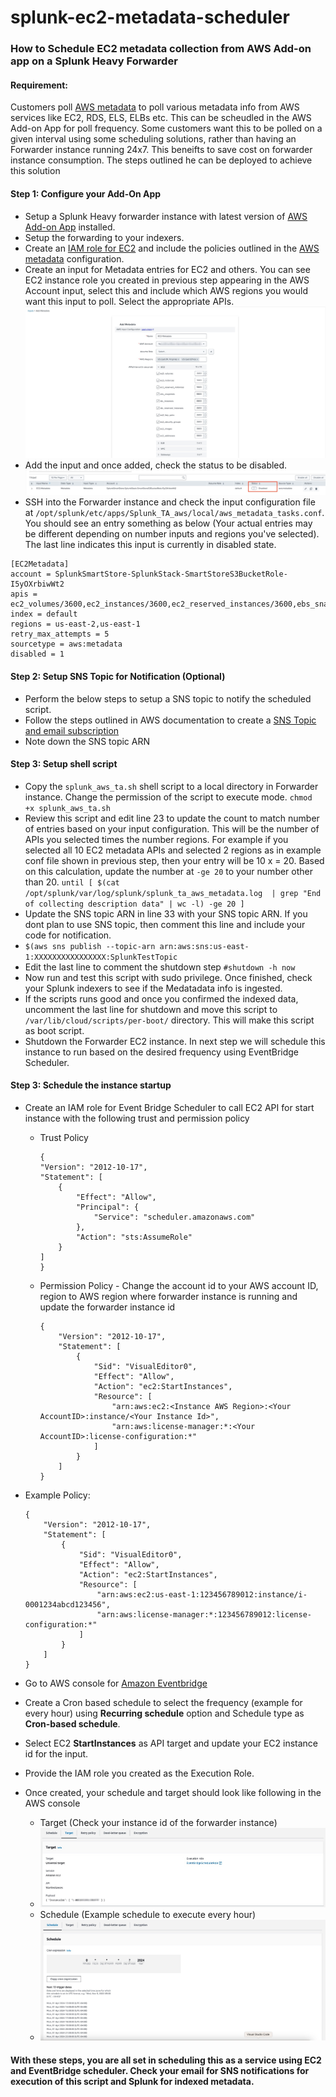 # splunk-ec2-metadata-scheduler
### How to Schedule EC2 metadata collection from AWS Add-on app on a Splunk Heavy Forwarder 
#### Requirement: 
Customers poll [AWS metadata](https://docs.splunk.com/Documentation/AddOns/released/AWS/Metadata) to poll various metadata info from AWS services like EC2, RDS, ELS, ELBs etc. This can be scheudled in the AWS Add-on App for poll frequency. Some customers want this to be polled on a given interval using some scheduling solutions, rather than having an Forwarder instance running 24x7. This beneifts to save cost on forwarder instance consumption. The steps outlined he can be deployed to achieve this solution

#### Step 1: Configure your Add-On App
- Setup a Splunk Heavy forwarder instance with latest version of [AWS Add-on App](https://splunkbase.splunk.com/app/1876) installed. 
- Setup the forwarding to your indexers.
- Create an [IAM role for EC2](https://docs.aws.amazon.com/AWSEC2/latest/UserGuide/iam-roles-for-amazon-ec2.html) and include the policies outlined in the [AWS metadata](https://docs.splunk.com/Documentation/AddOns/released/AWS/Metadata) configuration.
- Create an input for Metadata entries for EC2 and others. You can see EC2 instance role you created in previous step appearing in the AWS Account input, select this and include which AWS regions you would want this input to poll. Select the appropriate APIs.
  ![metadata_input](images/metadata_input.jpg)
- Add the input and once added, check the status to be disabled.
  ![metadata_disabled](images/metadata_disabled.jpg)
- SSH into the Forwarder instance and check the input configuration file at `/opt/splunk/etc/apps/Splunk_TA_aws/local/aws_metadata_tasks.conf`. You should see an entry something as below (Your actual entries may be different depending on number inputs and regions you've selected). The last line indicates this input is currently in disabled state.
```
[EC2Metadata]
account = SplunkSmartStore-SplunkStack-SmartStoreS3BucketRole-I5yOXrbiwWt2
apis = ec2_volumes/3600,ec2_instances/3600,ec2_reserved_instances/3600,ebs_snapshots/3600,rds_instances/3600,rds_reserved_instances/3600,ec2_key_pairs/3600,ec2_security_groups/3600,ec2_images/3600,ec2_addresses/3600
index = default
regions = us-east-2,us-east-1
retry_max_attempts = 5
sourcetype = aws:metadata
disabled = 1
```
#### Step 2: Setup SNS Topic for Notification (Optional)
- Perform the below steps to setup a SNS topic to notify the scheduled script. 
- Follow the steps outlined in AWS documentation to create a [SNS Topic and email subscription](https://docs.aws.amazon.com/sns/latest/dg/sns-getting-started.html)
- Note down the SNS topic ARN

#### Step 3: Setup shell script
- Copy the `splunk_aws_ta.sh` shell script to a local directory in Forwarder instance. Change the permission of the script to execute mode.
  `chmod +x splunk_aws_ta.sh`
- Review this script and edit line 23 to update the count to match number of entries based on your input configuration. This will be the number of APIs you selected times the number regions. For example if you selected all 10 EC2 metadata APIs and selected 2 regions as in example conf file shown in previous step, then your entry will be 10 x = 20. Based on this calculation, update the number at `-ge 20` to your number other than 20.
  `until [ $(cat /opt/splunk/var/log/splunk/splunk_ta_aws_metadata.log  | grep "End of collecting description data" | wc -l) -ge 20 ]`
- Update the SNS topic ARN in line 33 with your SNS topic ARN. If you dont plan to use SNS topic, then comment this line and include your code for notification.
- `$(aws sns publish --topic-arn arn:aws:sns:us-east-1:XXXXXXXXXXXXXXXX:SplunkTestTopic`
- Edit the last line to comment the shutdown step
  `#shutdown -h now`
- Now run and test this script with sudo privilege. Once finished, check your Splunk indexers to see if the Medatadata info is ingested.
- If the scripts runs good and once you confirmed the indexed data, uncomment the last line for shutdown and move this script to `/var/lib/cloud/scripts/per-boot/` directory. This will make this script as boot script.
- Shutdown the Forwarder EC2 instance. In next step we will schedule this instance to run based on the desired frequency using EventBridge Scheduler.

#### Step 3: Schedule the instance startup
- Create an IAM role for Event Bridge Scheduler to call EC2 API for start instance with the following trust and permission policy
  - Trust Policy
    ```
    {
    "Version": "2012-10-17",
    "Statement": [
        {
            "Effect": "Allow",
            "Principal": {
                "Service": "scheduler.amazonaws.com"
            },
            "Action": "sts:AssumeRole"
        }
    ]
    }
    ```
  - Permission Policy - Change the account id to your AWS account ID, region to AWS region where forwarder instance is running and update the forwarder instance id 
    ```
    {
        "Version": "2012-10-17",
        "Statement": [
            {
                "Sid": "VisualEditor0",
                "Effect": "Allow",
                "Action": "ec2:StartInstances",
                "Resource": [
                    "arn:aws:ec2:<Instance AWS Region>:<Your AccountID>:instance/<Your Instance Id>",
                    "arn:aws:license-manager:*:<Your AccountID>:license-configuration:*"
                ]
            }
        ]
    }
    ```
 - Example Policy:
    ```
    {
        "Version": "2012-10-17",
        "Statement": [
            {
                "Sid": "VisualEditor0",
                "Effect": "Allow",
                "Action": "ec2:StartInstances",
                "Resource": [
                    "arn:aws:ec2:us-east-1:123456789012:instance/i-0001234abcd123456",
                    "arn:aws:license-manager:*:123456789012:license-configuration:*"
                ]
            }
        ]
    }
    ```
  
- Go to AWS console for [Amazon Eventbridge](https://console.aws.amazon.com/scheduler/home)
- Create a Cron based schedule to select the frequency (example for every hour) using **Recurring schedule** option and Schedule type as **Cron-based schedule**.
- Select EC2 **StartInstances** as API target and update your EC2 instance id for the input.
- Provide the IAM role you created as the Execution Role.
- Once created, your schedule and target should look like following in the AWS console
  - Target (Check your instance id of the forwarder instance)
  - ![eventbridge_target](images/eventbridge_target.jpg)
  - Schedule (Example schedule to execute every hour)
  - ![eventbridge_target](images/eventbridge_schedule.jpg)
 

#### With these steps, you are all set in scheduling this as a service using EC2 and EventBridge scheduler. Check your email for SNS notifications for execution of this script and Splunk for indexed metadata.